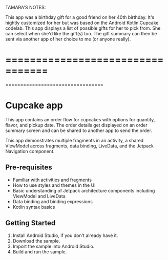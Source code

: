 TAMARA'S NOTES:

This app was a birthday gift for a good friend on her 40th birthday. It's hightly customized for her but was based on the Android Kotlin Cupcake codelab. This app displays a list of possible gifts for her to pick from. She can select when she'd like the gift(s) too. The gift summary can then be sent via another app of her choice to me (or anyone really).



=================================
=================================
=================================


Cupcake app
=================================

This app contains an order flow for cupcakes with options for quantity, flavor, and pickup date.
The order details get displayed on an order summary screen and can be shared to another app to
send the order.

This app demonstrates multiple fragments in an activity, a shared ViewModel across fragments,
data binding, LiveData, and the Jetpack Navigation component.


Pre-requisites
--------------
* Familiar with activities and fragments
* How to use styles and themes in the UI
* Basic understanding of Jetpack architecture components including ViewModel and LiveData
* Data binding and binding expressions
* Kotlin syntax basics


Getting Started
---------------
1. Install Android Studio, if you don't already have it.
2. Download the sample.
3. Import the sample into Android Studio.
4. Build and run the sample.
